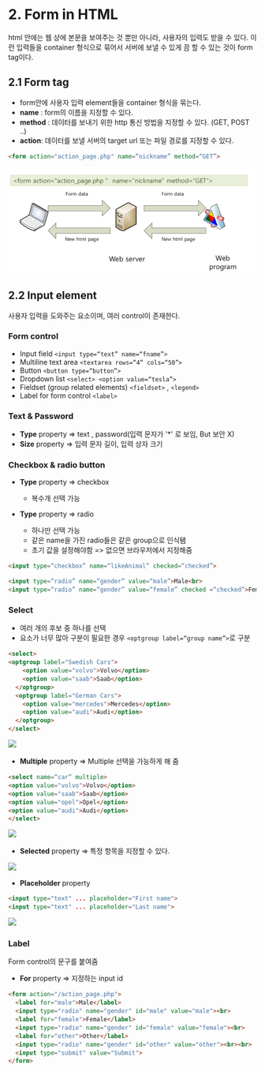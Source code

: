 # 2. Form in HTML

html 안에는 웹 상에 본문을 보여주는 것 뿐만 아니라, 사용자의 입력도 받을 수 있다. 이런 입력들을 container 형식으로 묶어서 서버에 보낼 수 있게 끔 할 수 있는 것이 form tag이다.

## 2.1 Form tag

* form안에 사용자 입력 element들을 container 형식을 묶는다.
* __name__ : form의 이름을 지정할 수 있다.
* __method__ : 데이터를 보내기 위한 http 통신 방법을 지정할 수 있다. (GET, POST ..)
* __action__: 데이터를 보낼 서버의 target url 또는 파일 경로를 지정할 수 있다.

~~~html
<form action="action_page.php" name=“nickname” method=“GET”>
~~~
<img src="../img/form.png"></img>

## 2.2 Input element

사용자 입력을 도와주는 요소이며, 여러 control이 존재한다.

### Form control

* Input field ``` <input type=“text” name=“fname”> ```
* Multiline text area ``` <textarea rows=“4” cols=“50”> ```
* Button ``` <button type=“button”> ```
* Dropdown list ``` <select> <option value=“tesla”> ```
* Fieldset (group related elements) 
``` <fieldset> ``` , ```<legend> ```
* Label for form control ``` <label> ```


### Text & Password

* __Type__ property => text , password(입력 문자가 '*' 로 보임, But 보안 X)
* __Size__ property => 입력 문자 길이, 입력 상자 크기

### Checkbox & radio button

* __Type__ property => checkbox
   * 복수개 선택 가능

* __Type__ property => radio
   * 하나만 선택 가능
   * 같은 name을 가진 radio들은 같은 group으로 인식됌
   * 초기 값을 설정해야함 => 없으면 브라우저에서 지정해줌 

~~~html
<input type=“checkbox” name=“likeAnimal” checked=“checked”>
~~~
~~~html
<input type=“radio” name=“gender” value=“male”>Male<br>
<input type=“radio” name=“gender” value=“female” checked =“checked”>Female
~~~

### Select

* 여러 개의 후보 중 하나를 선택
* 요소가 너무 많아 구분이 필요한 경우 ```<optgroup label=“group name”>```로 구분

~~~html
<select>
<optgroup label="Swedish Cars">
    <option value="volvo">Volvo</option>
    <option value="saab">Saab</option>
  </optgroup>
  <optgroup label="German Cars">
    <option value="mercedes">Mercedes</option>
    <option value="audi">Audi</option>
  </optgroup>
</select>
~~~

<img width="120" src="../img/form_select.png"></img>

* __Multiple__ property => Multiple 선택을 가능하게 해 줌

~~~html
<select name=“car” multiple>
<option value="volvo">Volvo</option> 
<option value="saab">Saab</option>
<option value="opel">Opel</option> 
<option value="audi">Audi</option>
</select>
~~~

<img width="120" src="../img/form_multiple.png"></img>

* __Selected__ property => 특정 항목을 지정할 수 있다.

<img src="../img/form_selected.png"></img>

* __Placeholder__ property
~~~html
<input type="text" ... placeholder="First name">
<input type="text" ... placeholder="Last name">
~~~

<img  src="../img/form_placeholder.png"></img>

### Label

Form control의 문구를 붙여줌
* __For__ property => 지정하는 input id

~~~html
<form action="/action_page.php">
  <label for="male">Male</label>
  <input type="radio" name="gender" id="male" value="male"><br>
  <label for="female">Female</label>
  <input type="radio" name="gender" id="female" value="female"><br>
  <label for="other">Other</label>
  <input type="radio" name="gender" id="other" value="other"><br><br>
  <input type="submit" value="Submit">
</form>
~~~


